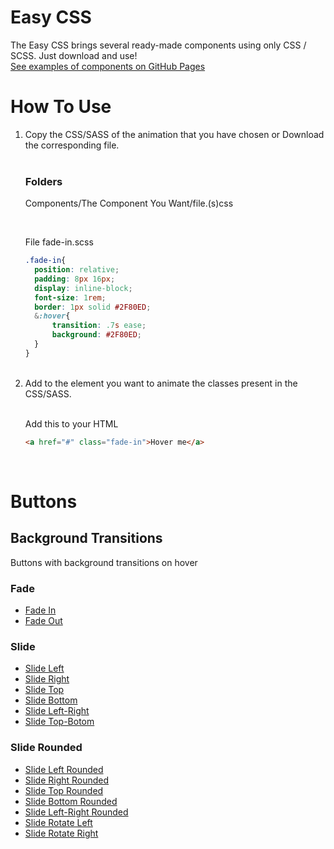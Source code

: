 # Easy CSS
The Easy CSS brings several ready-made components using only CSS / SCSS. Just download and use! <br>
[See examples of components on GitHub Pages](https://andraderafa72.github.io/frontend-kit)
# How To Use

<ol>
<li>Copy the CSS/SASS of the animation that you have chosen or Download the corresponding file.</li>
<br>
  
### Folders

Components/The Component You Want/file.(s)css

<br>

File fade-in.scss

```css
.fade-in{
  position: relative;
  padding: 8px 16px;
  display: inline-block;
  font-size: 1rem;
  border: 1px solid #2F80ED;
  &:hover{
      transition: .7s ease;
      background: #2F80ED;
  }
}
```

<br>
<li>Add to the element you want to animate the classes present in the CSS/SASS.</li>
<br>

Add this to your HTML

```html
<a href="#" class="fade-in">Hover me</a>
```

<br>
</ol>

# Buttons
## Background Transitions <br>
Buttons with background transitions on hover
<nav style="list-style:none;">
  <h3>Fade</h3>
  <ul>
     <li><a href="">Fade In</a></li>
      <li><a href="">Fade Out</a></li>
    </ul>
  <h3>Slide</h3>
    <ul>
      <li><a href="">Slide Left</a></li>
      <li><a href="">Slide Right</a></li>
      <li><a href="">Slide Top</a></li>
      <li><a href="">Slide Bottom</a></li>
      <li><a href="">Slide Left-Right</a></li>
      <li><a href="">Slide Top-Botom</a></li>
    </ul>
  <h3>Slide Rounded</h3>
    <ul>
      <li><a href="">Slide Left Rounded</a></li>
      <li><a href="">Slide Right Rounded</a></li>
      <li><a href="">Slide Top Rounded</a></li>
      <li><a href="">Slide Bottom Rounded</a></li>
      <li><a href="">Slide Left-Right Rounded</a></li>
      <li><a href="">Slide Rotate Left</a></li>
      <li><a href="">Slide Rotate Right</a></li>
    </ul>
</nav>
